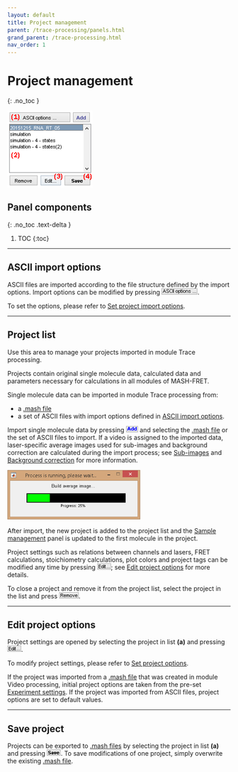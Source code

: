 ```yaml
---
layout: default
title: Project management
parent: /trace-processing/panels.html
grand_parent: /trace-processing.html
nav_order: 1
---
```


# Project management
{: .no_toc }

<a href="../../assets/images/gui/TP-area-proj.png"><img src="../../assets/images/gui/TP-area-proj.png" style="max-width: 192px;"/></a>

## Panel components
{: .no_toc .text-delta }

1. TOC
{:toc}


---

## ASCII import options

ASCII files are imported according to the file structure defined by the import options. 
Import options can be modified by pressing 
![ASCII options ...](../../assets/images/gui/TP-but-ascii-options-3p.png "ASCII options ...").

To set the options, please refer to 
[Set project import options](../functionalities/set-import-options.html).


---

## Project list

Use this area to manage your projects imported in module Trace processing.

Projects contain original single molecule data, calculated data and parameters necessary for calculations in all modules of MASH-FRET.

Single molecule data can be imported in module Trace processing from:
* a [.mash file](../../output-files/mash-mash-project.html)
* a set of ASCII files with import options defined in 
[ASCII import options](#ascii-import-options).

Import single molecule data by pressing 
![Add](../../assets/images/gui/TP-but-add.png "Add") and selecting the 
[.mash file](../../output-files/mash-mash-project.html) or the set of ASCII files to import.
If a video is assigned to the imported data, laser-specific average images used for sub-images and background correction are calculated during the import process; see 
[Sub-images](panel-subimage.html) and 
[Background correction](panel-background-correction.html) for more information.

<a href="../../assets/images/gui/TP-area-proj-loadingbar.png"><img src="../../assets/images/gui/TP-area-proj-loadingbar.png" style="max-width: 300px;"/></a>

After import, the new project is added to the project list and the 
[Sample management](panel-sample-management.html) panel is updated to the first molecule in the project.

Project settings such as relations between channels and lasers, FRET calculations, stoichiometry calculations, plot colors and project tags can be modified any time by pressing 
![Edit...](../../assets/images/gui/TP-but-edit-3p.png "Edit..."); see 
[Edit project options](#edit-project-options) for more details.

To close a project and remove it from the project list, select the project in the list and press 
![Remove](../../assets/images/gui/TP-but-remove.png "Remove").


---

## Edit project options

Project settings are opened by selecting the project in list **(a)** and pressing 
![Edit...](../../assets/images/gui/TP-but-edit-3p.png "Edit...").

To modify project settings, please refer to 
[Set project options](../../video-processing/functionalities/set-project-options.html).

If the project was imported from a 
[.mash file](../../output-files/mash-mash-project.html) that was created in module Video processing, initial project options are taken from the pre-set
[Experiment settings](../../video-processing/panels/panel-experiment-settings.html#project-options).
If the project was imported from ASCII files, project options are set to default values.


---

## Save project

Projects can be exported to 
[.mash files](../../output-files/mash-mash-project.html) by selecting the project in list **(a)** and pressing 
![Save](../../assets/images/gui/TP-but-save.png "Save").
To save modifications of one project, simply overwrite the existing 
[.mash file](../../output-files/mash-mash-project.html).



